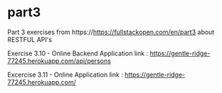 # part3
Part 3 exercises from https://https://fullstackopen.com/en/part3 about RESTFUL API's 

Exercise 3.10 - Online Backend Application link : https://gentle-ridge-77245.herokuapp.com/api/persons

Excercise 3.11 - Online Application link : https://gentle-ridge-77245.herokuapp.com/